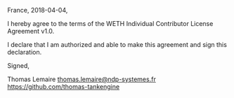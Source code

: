 France, 2018-04-04,

I hereby agree to the terms of the WETH Individual Contributor License
Agreement v1.0.

I declare that I am authorized and able to make this agreement and sign this
declaration.

Signed,

Thomas Lemaire thomas.lemaire@ndp-systemes.fr https://github.com/thomas-tankengine